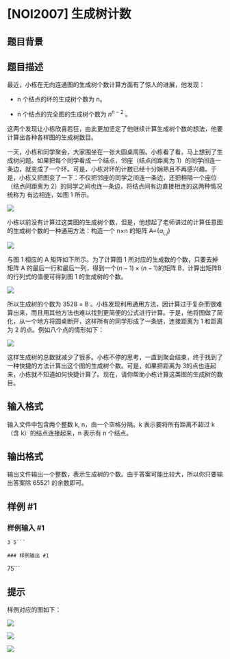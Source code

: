 # [NOI2007] 生成树计数

## 题目背景



## 题目描述

最近，小栋在无向连通图的生成树个数计算方面有了惊人的进展，他发现：

- n 个结点的环的生成树个数为 n。

- n 个结点的完全图的生成树个数为 $n^{n-2}$ 。

这两个发现让小栋欣喜若狂，由此更加坚定了他继续计算生成树个数的想法，他要计算出各种各样图的生成树数目。

一天，小栋和同学聚会，大家围坐在一张大圆桌周围。小栋看了看，马上想到了生成树问题。如果把每个同学看成一个结点，邻座（结点间距离为 1）的同学间连一条边，就变成了一个环。可是，小栋对环的计数已经十分娴熟且不再感兴趣。于是，小栋又把图变了一下：不仅把邻座的同学之间连一条边，还把相隔一个座位（结点间距离为 2）的同学之间也连一条边，将结点间有边直接相连的这两种情况统称为 有边相连，如图 1 所示。

 ![](https://cdn.luogu.com.cn/upload/pic/12787.png) 

小栋以前没有计算过这类图的生成树个数，但是，他想起了老师讲过的计算任意图的生成树个数的一种通用方法：构造一个 n×n 的矩阵 A={$a_{i,j}$}

 ![](https://cdn.luogu.com.cn/upload/pic/12788.png) 

与图 1 相应的 A 矩阵如下所示。为了计算图 1 所对应的生成数的个数，只要去掉矩阵 A 的最后一行和最后一列，得到一个$(n-1)\times(n-1)$的矩阵 B，计算出矩阵B 的行列式的值便可得到图 1 的生成树的个数。

 ![](https://cdn.luogu.com.cn/upload/pic/12789.png) 

所以生成树的个数为 3528 = B 。小栋发现利用通用方法，因计算过于复杂而很难算出来，而且用其他方法也难以找到更简便的公式进行计算。于是，他将图做了简化，从一个地方将圆桌断开，这样所有的同学形成了一条链，连接距离为 1 和距离为 2 的点。例如八个点的情形如下：

 ![](https://cdn.luogu.com.cn/upload/pic/12790.png) 

这样生成树的总数就减少了很多。小栋不停的思考，一直到聚会结束，终于找到了一种快捷的方法计算出这个图的生成树个数。可是，如果把距离为 3的点也连起来，小栋就不知道如何快捷计算了。现在，请你帮助小栋计算这类图的生成树的数目。


## 输入格式

输入文件中包含两个整数 k, n，由一个空格分隔。k 表示要将所有距离不超过 k（含 k）的结点连接起来，n 表示有 n 个结点。


## 输出格式

输出文件输出一个整数，表示生成树的个数。由于答案可能比较大，所以你只要输出答案除 65521 的余数即可。


## 样例 #1

### 样例输入 #1
```
3 5```

### 样例输出 #1

```
75```

## 提示

样例对应的图如下：

 ![](https://cdn.luogu.com.cn/upload/pic/12791.png) 

 ![](https://cdn.luogu.com.cn/upload/pic/12792.png) 

![](https://cdn.luogu.com.cn/upload/pic/12793.png)

